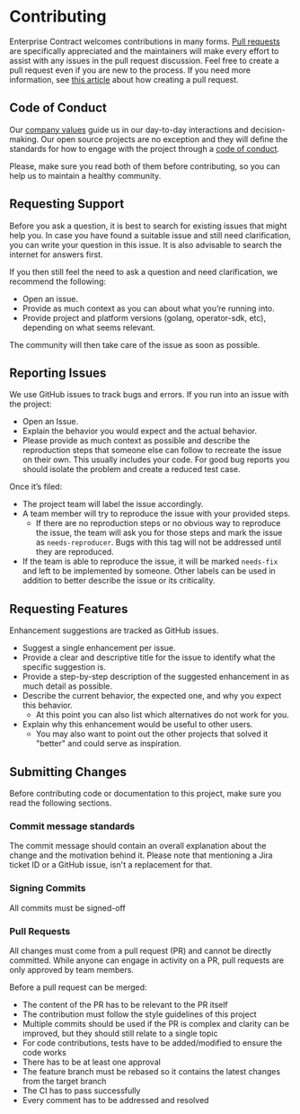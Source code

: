 # Contributing

Enterprise Contract welcomes contributions in many forms. [Pull requests](https://docs.github.com/en/get-started/quickstart/github-glossary#pull-request) are specifically appreciated and the maintainers will make every effort to assist with any issues in the pull request discussion. Feel free to create a pull request even if you are new to the process. If you need more information, see [this article](https://docs.github.com/en/pull-requests/collaborating-with-pull-requests/proposing-changes-to-your-work-with-pull-requests/creating-a-pull-request) about how creating a pull request.

## Code of Conduct

Our [company values](https://www.redhat.com/en/about/brand/standards/culture) guide us in our day-to-day interactions and decision-making. Our open source projects are no exception and they will define the standards for how to engage with the project through a [code of conduct](/CODE_OF_CONDUCT.md).

Please, make sure you read both of them before contributing, so you can help us to maintain a healthy community.

## Requesting Support

Before you ask a question, it is best to search for existing issues that might help you. In case you have found a suitable issue and still need clarification, you can write your question in this issue. It is also advisable to search the internet for answers first.

If you then still feel the need to ask a question and need clarification, we recommend the following:

* Open an issue.
* Provide as much context as you can about what you’re running into.
* Provide project and platform versions (golang, operator-sdk, etc), depending on what seems relevant.

The community will then take care of the issue as soon as possible.

## Reporting Issues

We use GitHub issues to track bugs and errors. If you run into an issue with the project:

* Open an Issue.
* Explain the behavior you would expect and the actual behavior.
* Please provide as much context as possible and describe the reproduction steps that someone else can follow to recreate the issue on their own. This usually includes your code. For good bug reports you should isolate the problem and create a reduced test case.

Once it’s filed:

* The project team will label the issue accordingly.
* A team member will try to reproduce the issue with your provided steps.
  * If there are no reproduction steps or no obvious way to reproduce the issue, the team will ask you for those steps and mark the issue as `needs-reproducer`. Bugs with this tag will not be addressed until they are reproduced.
* If the team is able to reproduce the issue, it will be marked `needs-fix` and left to be implemented by someone. Other labels can be used in addition to better describe the issue or its criticality.

## Requesting Features

Enhancement suggestions are tracked as GitHub issues.

* Suggest a single enhancement per issue.
* Provide a clear and descriptive title for the issue to identify what the specific suggestion is.
* Provide a step-by-step description of the suggested enhancement in as much detail as possible.
* Describe the current behavior, the expected one, and why you expect this behavior.
  * At this point you can also list which alternatives do not work for you.
* Explain why this enhancement would be useful to other users.
  * You may also want to point out the other projects that solved it "better" and could serve as inspiration.

## Submitting Changes

Before contributing code or documentation to this project, make sure you read the following sections.

### Commit message standards

The commit message should contain an overall explanation about the change and the motivation behind it. Please note that mentioning a Jira ticket ID or a GitHub issue, isn't a replacement for that.

### Signing Commits

All commits must be signed-off

### Pull Requests

All changes must come from a pull request (PR) and cannot be directly committed. While anyone can engage in activity on a PR, pull requests are only approved by team members.

Before a pull request can be merged:

* The content of the PR has to be relevant to the PR itself
* The contribution must follow the style guidelines of this project
* Multiple commits should be used if the PR is complex and clarity can be improved, but they should still relate to a single topic
* For code contributions, tests have to be added/modified to ensure the code works
* There has to be at least one approval
* The feature branch must be rebased so it contains the latest changes from the target branch
* The CI has to pass successfully
* Every comment has to be addressed and resolved
